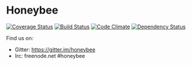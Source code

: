 # Honeybee

[![Coverage Status](https://coveralls.io/repos/honeybee/honeybee/badge.svg)](https://coveralls.io/r/honeybee/honeybee)
[![Build Status](https://travis-ci.org/honeybee/honeybee.svg?branch=master)](https://travis-ci.org/honeybee/honeybee)
[![Code Climate](https://codeclimate.com/github/honeybee/honeybee/badges/gpa.svg)](https://codeclimate.com/github/honeybee/honeybee)
[![Dependency Status](https://www.versioneye.com/user/projects/55d1fbd943029d0022000130/badge.svg?style=flat)](https://www.versioneye.com/user/projects/55d1fbd943029d0022000130)

Find us on:

* Gitter: https://gitter.im/honeybee
* Irc: freenode.net #honeybee
